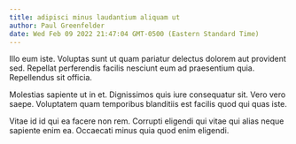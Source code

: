 ```yaml
---
title: adipisci minus laudantium aliquam ut
author: Paul Greenfelder
date: Wed Feb 09 2022 21:47:04 GMT-0500 (Eastern Standard Time)
---
```

Illo eum iste. Voluptas sunt ut quam pariatur delectus dolorem aut provident sed. Repellat perferendis facilis nesciunt eum ad praesentium quia. Repellendus sit officia.

 Molestias sapiente ut in et. Dignissimos quis iure consequatur sit. Vero vero saepe. Voluptatem quam temporibus blanditiis est facilis quod qui quas iste.

 Vitae id id qui ea facere non rem. Corrupti eligendi qui vitae qui alias neque sapiente enim ea. Occaecati minus quia quod enim eligendi.